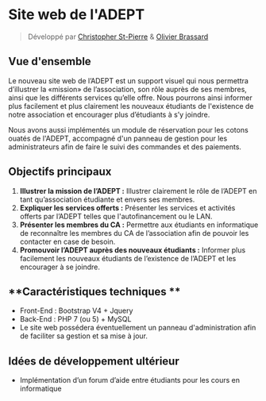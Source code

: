 # Site web de l'ADEPT
> Développé par [Christopher St-Pierre](http://github.com/christopherst-pierre) & [Olivier Brassard](http://github.com/obrassard)
## **Vue d'ensemble**

Le nouveau site web de l’ADEPT est un support visuel qui nous permettra d’illustrer la «mission» de l’association, son rôle auprès de ses membres, ainsi que les différents services qu’elle offre. Nous pourrons ainsi informer plus facilement et plus clairement les nouveaux étudiants de l'existence de notre association et encourager plus d’étudiants à s’y joindre.

Nous avons aussi implémentés un module de réservation pour les cotons ouatés de l'ADEPT, accompagné d'un panneau de gestion pour les administrateurs afin de faire le suivi des commandes et des paiements.

## **Objectifs principaux**

1. **Illustrer la mission de l’ADEPT :** Illustrer clairement le rôle de l’ADEPT en tant qu’association étudiante et envers ses membres.
2. **Expliquer les services offerts :** Présenter les services et activités offerts par l’ADEPT telles que l'autofinancement ou le LAN.
3. **Présenter les membres du CA :** Permettre aux étudiants en informatique de reconnaître les membres du CA de l’association afin de pouvoir les contacter en case de besoin.
4. **Promouvoir l’ADEPT auprès des nouveaux étudiants :** Informer plus facilement les nouveaux étudiants de l’existence de l’ADEPT et les encourager à se joindre.


## **Caractéristiques techniques **

- Front-End : Bootstrap V4 + Jquery
- Back-End : PHP 7 (ou 5) + MySQL
- Le site web possédera éventuellement un panneau d'administration afin de faciliter sa gestion et sa mise à jour.


## **Idées de développement ultérieur**
- Implémentation d’un forum d’aide entre étudiants pour les cours en informatique



